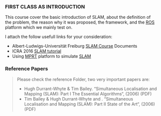 ### FIRST CLASS AS INTRODUCTION

This course cover the basic introduction of SLAM, about the definition of the problem, the reason why it was proposed, the framework, and the [ROS](http://www.ros.org/) platform which we mainly test on.

I attach the follow usefull links for your consideration:
- Albert-Ludwigs-Universität Freiburg [SLAM Course](http://ais.informatik.uni-freiburg.de/teaching/ws13/mapping/) Documents
- ICRA 2016 [SLAM tutorial](http://www.dis.uniroma1.it/~labrococo/tutorial_icra_2016/)
- Using [MPRT](https://www.mrpt.org/) platform to simulate [SLAM](https://www.mrpt.org/List_of_SLAM_algorithms)


### Reference Papers

> Please check the reference Folder, two very important papers are:
> - Hugh Durrant-Whyte & Tim Bailey. “Simultaneous Localisation and Mapping (SLAM): Part I The Essential Algorithms“, (2006) (PDF)
> - Tim Bailey & Hugh Durrant-Whyte and . “Simultaneous Localisation and Mapping (SLAM): Part II State of the Art“, (2006) (PDF)

